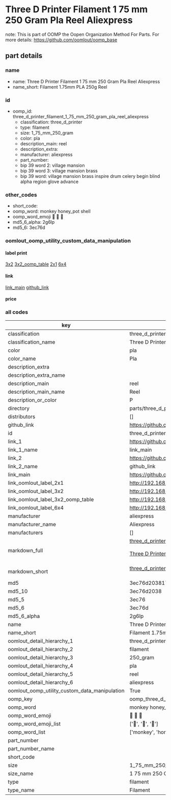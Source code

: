 # Three D Printer Filament 1 75 mm 250 Gram Pla Reel Aliexpress  

note: This is part of OOMP the Oopen Organization Method For Parts. For more details: https://github.com/oomlout/oomp_base

##  part details





### name
* name: Three D Printer Filament 1 75 mm 250 Gram Pla Reel Aliexpress
* name_short: Filament 1.75mm PLA 250g Reel
### id
* oomp_id: three_d_printer_filament_1_75_mm_250_gram_pla_reel_aliexpress
  * classification: three_d_printer
  * type: filament
  * size: 1_75_mm_250_gram
  * color: pla
  * description_main: reel
  * description_extra: 
  * manufacturer: aliexpress
  * part_number: 
  * bip 39 word 2: village mansion
  * bip 39 word 3: village mansion brass
  * bip 39 word: village mansion brass inspire drum celery begin blind alpha region glove advance

### other_codes
* short_code: 
* oomp_word: monkey honey_pot shell
* oomp_word_emoji :monkey: :honey_pot: :shell:
* md5_6_alpha: 2g6lp
* md5_6: 3ec76d






### oomlout_oomp_utility_custom_data_manipulation
#### label print
[3x2](http://192.168.1.245:1112/?label=oomp%202g6lp)
[3x2_oomp_table](http://192.168.1.107:1112/?label=oomp%202g6lp)
[2x1](http://192.168.1.242:1112/?label=oomp%202g6lp)
[6x4](http://192.168.1.55:1112/?label=oomp%202g6lp)    

#### link

[link_main](https://github.com/oomlout/oomlout_oomp_current_version_messy/tree/main/parts/three_d_printer_filament_1_75_mm_250_gram_pla_reel_aliexpress) [github_link](https://github.com/oomlout/oomlout_oomp_part_src/tree/main/parts/three_d_printer_filament_1_75_mm_250_gram_pla_reel_aliexpress)                             

#### price







### all codes 
| key | value |  
| --- | --- |  
| classification | three_d_printer |  
| classification_name | Three D Printer |  
| color | pla |  
| color_name | Pla |  
| description_extra |  |  
| description_extra_name |  |  
| description_main | reel |  
| description_main_name | Reel |  
| description_or_color | P  |  
| directory | parts/three_d_printer_filament_1_75_mm_250_gram_pla_reel_aliexpress |  
| distributors | [] |  
| github_link | https://github.com/oomlout/oomlout_oomp_part_src/tree/main/parts/three_d_printer_filament_1_75_mm_250_gram_pla_reel_aliexpress |  
| id | three_d_printer_filament_1_75_mm_250_gram_pla_reel_aliexpress |  
| link_1 | https://github.com/oomlout/oomlout_oomp_current_version_messy/tree/main/parts/three_d_printer_filament_1_75_mm_250_gram_pla_reel_aliexpress |  
| link_1_name | link_main |  
| link_2 | https://github.com/oomlout/oomlout_oomp_part_src/tree/main/parts/three_d_printer_filament_1_75_mm_250_gram_pla_reel_aliexpress |  
| link_2_name | github_link |  
| link_main | https://github.com/oomlout/oomlout_oomp_current_version_messy/tree/main/parts/three_d_printer_filament_1_75_mm_250_gram_pla_reel_aliexpress |  
| link_oomlout_label_2x1 | http://192.168.1.242:1112/?label=oomp%202g6lp |  
| link_oomlout_label_3x2 | http://192.168.1.245:1112/?label=oomp%202g6lp |  
| link_oomlout_label_3x2_oomp_table | http://192.168.1.107:1112/?label=oomp%202g6lp |  
| link_oomlout_label_6x4 | http://192.168.1.55:1112/?label=oomp%202g6lp |  
| manufacturer | aliexpress |  
| manufacturer_name | Aliexpress |  
| manufacturers | [] |  
| markdown_full | [three_d_printer_filament_1_75_mm_250_gram_pla_reel_aliexpress](https://github.com/oomlout/oomlout_oomp_current_version_messy/tree/main/parts/three_d_printer_filament_1_75_mm_250_gram_pla_reel_aliexpress)<br>[](https://github.com/oomlout/oomlout_oomp_current_version_messy/tree/main/parts/three_d_printer_filament_1_75_mm_250_gram_pla_reel_aliexpress)<br>[Three D Printer Filament 1 75 Mm 250 Gram Pla Reel Aliexpress](https://github.com/oomlout/oomlout_oomp_current_version_messy/tree/main/parts/three_d_printer_filament_1_75_mm_250_gram_pla_reel_aliexpress)<br><br> |  
| markdown_short | [three_d_printer_filament_1_75_mm_250_gram_pla_reel_aliexpress](https://github.com/oomlout/oomlout_oomp_current_version_messy/tree/main/parts/three_d_printer_filament_1_75_mm_250_gram_pla_reel_aliexpress)<br><br> |  
| md5 | 3ec76d203817c2889421c7543661d7a0 |  
| md5_10 | 3ec76d2038 |  
| md5_5 | 3ec76 |  
| md5_6 | 3ec76d |  
| md5_6_alpha | 2g6lp |  
| name | Three D Printer Filament 1 75 mm 250 Gram Pla Reel Aliexpress |  
| name_short | Filament 1.75mm PLA 250g Reel |  
| oomlout_detail_hierarchy_1 | three_d_printer |  
| oomlout_detail_hierarchy_2 | filament |  
| oomlout_detail_hierarchy_3 | 250_gram |  
| oomlout_detail_hierarchy_4 | pla |  
| oomlout_detail_hierarchy_5 | reel |  
| oomlout_detail_hierarchy_6 | aliexpress |  
| oomlout_oomp_utility_custom_data_manipulation | True |  
| oomp_key | oomp_three_d_printer_filament_1_75_mm_250_gram_pla_reel_aliexpress |  
| oomp_word | monkey honey_pot shell |  
| oomp_word_emoji | :monkey: :honey_pot: :shell: |  
| oomp_word_emoji_list | [':monkey:', ':honey_pot:', ':shell:'] |  
| oomp_word_list | ['monkey', 'honey_pot', 'shell'] |  
| part_number |  |  
| part_number_name |  |  
| short_code |  |  
| size | 1_75_mm_250_gram |  
| size_name | 1 75 mm 250 Gram |  
| type | filament |  
| type_name | Filament |  
